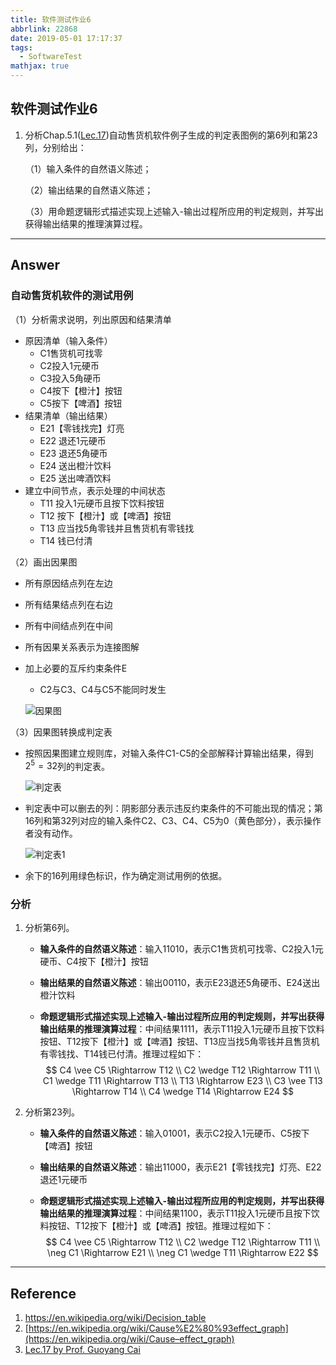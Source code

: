 ```yaml
---
title: 软件测试作业6
abbrlink: 22868
date: 2019-05-01 17:17:37
tags:
  - SoftwareTest
mathjax: true
---
```


## 软件测试作业6

1. 分析Chap.5.1([Lec.17](/download/Lec17.pdf))自动售货机软件例子生成的判定表图例的第6列和第23列，分别给出：

   （1）输入条件的自然语义陈述；

   （2）输出结果的自然语义陈述；

   （3）用命题逻辑形式描述实现上述输入-输出过程所应用的判定规则，并写出获得输出结果的推理演算过程。

<!-- more -->

------

## Answer

### 自动售货机软件的测试用例

（1）分析需求说明，列出原因和结果清单

- 原因清单（输入条件）
  - C1售货机可找零
  - C2投入1元硬币
  - C3投入5角硬币
  - C4按下【橙汁】按钮
  - C5按下【啤酒】按钮
- 结果清单（输出结果）
  - E21【零钱找完】灯亮
  - E22 退还1元硬币
  - E23 退还5角硬币
  - E24 送出橙汁饮料
  - E25 送出啤酒饮料
- 建立中间节点，表示处理的中间状态
  - T11 投入1元硬币且按下饮料按钮
  - T12 按下【橙汁】或【啤酒】按钮
  - T13 应当找5角零钱并且售货机有零钱找
  - T14 钱已付清

（2）画出因果图

- 所有原因结点列在左边

- 所有结果结点列在右边

- 所有中间结点列在中间

- 所有因果关系表示为连接图解

- 加上必要的互斥约束条件E

  - C2与C3、C4与C5不能同时发生

  ![因果图](/images/因果图.png)

（3）因果图转换成判定表

- 按照因果图建立规则库，对输入条件C1-C5的全部解释计算输出结果，得到$2^5=32$列的判定表。

  ![判定表](/images/判定表.png)

- 判定表中可以删去的列：阴影部分表示违反约束条件的不可能出现的情况；第16列和第32列对应的输入条件C2、C3、C4、C5为0（黄色部分），表示操作者没有动作。

  ![判定表1](/images/判定表1.png)

- 余下的16列用绿色标识，作为确定测试用例的依据。

### 分析

1. 分析第6列。

   - **输入条件的自然语义陈述**：输入11010，表示C1售货机可找零、C2投入1元硬币、C4按下【橙汁】按钮

   - **输出结果的自然语义陈述**：输出00110，表示E23退还5角硬币、E24送出橙汁饮料

   - **命题逻辑形式描述实现上述输入-输出过程所应用的判定规则，并写出获得输出结果的推理演算过程**：中间结果1111，表示T11投入1元硬币且按下饮料按钮、T12按下【橙汁】或【啤酒】按钮、T13应当找5角零钱并且售货机有零钱找、T14钱已付清。推理过程如下：
     $$
     C4 \vee C5 \Rightarrow T12 \\
     C2 \wedge T12 \Rightarrow T11 \\
     C1 \wedge T11 \Rightarrow T13 \\
     T13 \Rightarrow E23 \\
     C3 \vee T13 \Rightarrow T14 \\
     C4 \wedge T14 \Rightarrow E24
     $$

2. 分析第23列。

   - **输入条件的自然语义陈述**：输入01001，表示C2投入1元硬币、C5按下【啤酒】按钮

   - **输出结果的自然语义陈述**：输出11000，表示E21【零钱找完】灯亮、E22退还1元硬币

   - **命题逻辑形式描述实现上述输入-输出过程所应用的判定规则，并写出获得输出结果的推理演算过程**：中间结果1100，表示T11投入1元硬币且按下饮料按钮、T12按下【橙汁】或【啤酒】按钮。推理过程如下：
     $$
     C4 \vee C5 \Rightarrow T12 \\
     C2 \wedge T12 \Rightarrow T11 \\
     \neg C1 \Rightarrow E21 \\
     \neg C1 \wedge T11 \Rightarrow E22
     $$

------

## Reference

1. <https://en.wikipedia.org/wiki/Decision_table>
2. [https://en.wikipedia.org/wiki/Cause%E2%80%93effect_graph](https://en.wikipedia.org/wiki/Cause–effect_graph)
3. [Lec.17 by Prof. Guoyang Cai](/download/Lec17.pdf)
